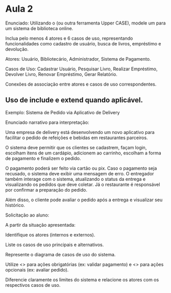 # Aula 2

Enunciado:
Utilizando o (ou outra ferramenta Upper CASE), modele um para um sistema de biblioteca online. 

Inclua pelo menos 4 atores e 6 casos de uso, representando funcionalidades como cadastro de usuário, busca de livros, empréstimo e devolução.

Atores: Usuário, Bibliotecário, Administrador, Sistema de Pagamento.

Casos de Uso: Cadastrar Usuário, Pesquisar Livro, Realizar Empréstimo, Devolver Livro, Renovar Empréstimo, Gerar Relatório.

Conexões de associação entre atores e casos de uso correspondentes.

Uso de include e extend quando aplicável.
---------------------------------------------------------------------------------------
Exemplo: Sistema de Pedido via Aplicativo de Delivery

Enunciado narrativo para interpretação:

Uma empresa de delivery está desenvolvendo um novo aplicativo para facilitar o pedido de refeições e bebidas em restaurantes parceiros.

O sistema deve permitir que os clientes se cadastrem, façam login, escolham itens de um cardápio, adicionem ao carrinho, escolham a forma de pagamento e finalizem o pedido.

O pagamento poderá ser feito via cartão ou pix. Caso o pagamento seja recusado, o sistema deve exibir uma mensagem de erro. O entregador também interage com o sistema, atualizando o status da entrega e visualizando os pedidos que deve coletar. Já o restaurante é responsável por confirmar a preparação do pedido.

Além disso, o cliente pode avaliar o pedido após a entrega e visualizar seu histórico.

Solicitação ao aluno:

A partir da situação apresentada:

Identifique os atores (internos e externos).

Liste os casos de uso principais e alternativos.

Represente o diagrama de casos de uso do sistema.

Utilize <<include>> para ações obrigatórias (ex: validar pagamento) e <<extend>> para ações opcionais (ex: avaliar pedido).

Diferencie claramente os limites do sistema e relacione os atores com os respectivos casos de uso.
